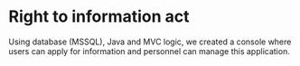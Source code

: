 # Right to information act
 
Using database (MSSQL), Java and MVC logic, we created a console where users can apply for information and personnel can manage this application.
